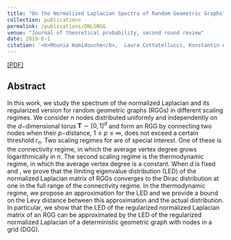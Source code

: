 ```yaml
---
title: "On the Normalized Laplacian Spectra of Random Geometric Graphs"
collection: publications
permalink: /publications/ONLSRGG
venue: "Journal of theoretical probability, second round review"
date: 2019-6-1
citation: '<b>Mounia Hamidouche</b>,  Laura Cottatellucci, Konstantin Avrachenkov'
---
```


[[PDF]](https://mouniahamidouche.github.io/files/LaplacianMatrixSpectra.pdf)

## Abstract
In this work, we study the spectrum of the normalized Laplacian and its regularized version for random geometric graphs (RGGs) in different scaling regimes. We consider $n$ nodes distributed uniformly and independently on the $d-$dimensional torus $\mathbf{T} \sim [0, 1]^d$  and form an RGG by connecting two nodes when their $p-$distance, $1 \leq p \leq \infty$, does not exceed a certain threshold $r_n$. Two scaling regimes for are of special interest. One of these is the connectivity regime, in which the average vertex degree grows logarithmically in $n$. The second scaling regime is the thermodynamic regime, in which the average vertex degree is a constant. When $d$ is fixed and , we prove that the limiting eigenvalue distribution (LED) of the normalized Laplacian matrix of RGGs converges to the Dirac distribution at one in the full range of the connectivity regime. In the thermodynamic regime, we propose an approximation for the LED and we provide a bound on the Levy distance between this approximation and the actual distribution. In particular, we show that the LED of the regularized normalized Laplacian matrix of an RGG can be approximated by the LED of the regularized normalized Laplacian of a deterministic geometric graph with nodes in a grid (DGG).
